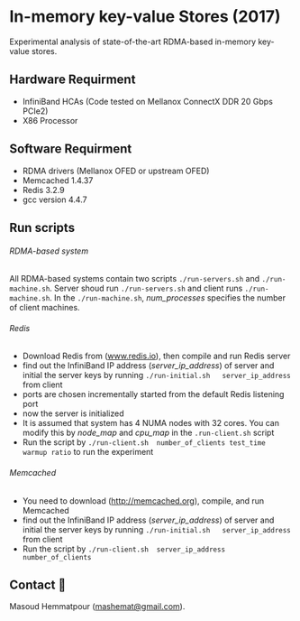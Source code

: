 # In-memory key-value Stores  (2017)
Experimental analysis of state-of-the-art RDMA-based in-memory key-value stores. 
## Hardware Requirment
- InfiniBand HCAs (Code tested on Mellanox ConnectX DDR 20 Gbps PCIe2)
- X86 Processor
##  Software Requirment
- RDMA drivers (Mellanox OFED or upstream OFED)
- Memcached 1.4.37
- Redis 3.2.9
- gcc version 4.4.7
##  Run scripts
###### RDMA-based system
All RDMA-based systems contain two scripts `./run-servers.sh` and `./run-machine.sh`. Server shoud run 
`./run-servers.sh` and client runs `./run-machine.sh`. In the `./run-machine.sh`, *num_processes* specifies the number of client machines.
###### Redis
- Download Redis from (www.redis.io), then compile and run Redis server 
- find out the InfiniBand IP address (*server_ip_address*) of server and initial the server keys by running  `./run-initial.sh   server_ip_address` from client
- ports are chosen incrementally started from the default Redis listening port
- now the server is initialized 
- It is assumed that system has 4 NUMA nodes with 32 cores. You can modify this by *node_map* and *cpu_map* in the `.run-client.sh` script
- Run the script by `./run-client.sh  number_of_clients test_time warmup ratio` to run the experiment 
###### Memcached
- You need to download (http://memcached.org), compile, and run Memcached  
- find out the InfiniBand IP address (*server_ip_address*) of server and initial the server keys by running  `./run-initial.sh   server_ip_address` from client
- Run the script by `./run-client.sh  server_ip_address number_of_clients`
## Contact :e-mail:
Masoud Hemmatpour (mashemat@gmail.com).
